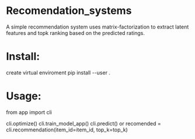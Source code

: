 # Recomendation_systems
A simple recommendation system uses matrix-factorization to extract latent features and topk ranking based on the predicted ratings.
# Install:

create virtual enviroment
pip install --user .

# Usage:

from app import cli

cli.optimize()
cli.train_model_app()
cli.predict()
or
recomended = cli.recommendation(item_id=item_id, top_k=top_k)